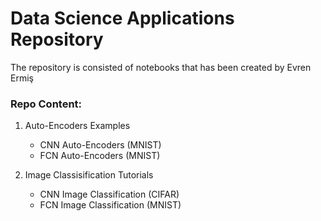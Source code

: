 # Data Science Applications Repository

The repository is consisted of notebooks that has been created by Evren Ermiş 

### Repo Content:
1. Auto-Encoders Examples
    *  CNN Auto-Encoders (MNIST)
    *  FCN Auto-Encoders (MNIST)
  
2. Image Classisification Tutorials
    * CNN Image Classification (CIFAR)
    * FCN Image Classification (MNIST)
